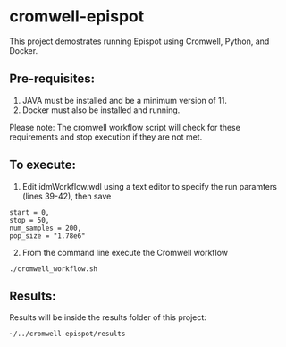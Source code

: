 # cromwell-epispot

This project demostrates running Epispot using Cromwell, Python, and Docker.

## Pre-requisites:
 
 1. JAVA must be installed and be a minimum version of 11.
 2. Docker must also be installed and running.

Please note: The cromwell workflow script will check for these requirements and stop execution if they are not met.


## To execute:
 
 1. Edit idmWorkflow.wdl using a text editor to specify the run paramters (lines 39-42), then save
~~~
start = 0,
stop = 50,
num_samples = 200,
pop_size = "1.78e6"
~~~
 2. From the command line execute the Cromwell workflow
~~~
./cromwell_workflow.sh
~~~


## Results:

Results will be inside the results folder of this project:
~~~
~/../cromwell-epispot/results
~~~
